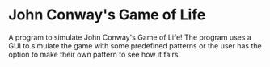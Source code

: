 # John Conway's Game of Life

A program to simulate John Conway's Game of Life! The program uses a GUI to simulate the game with some predefined patterns or the user has
the option to make their own pattern to see how it fairs.

